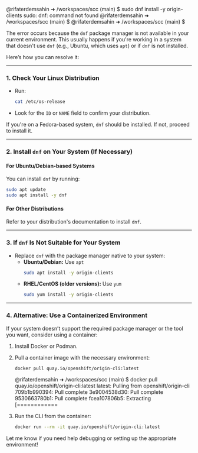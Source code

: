 @rifaterdemsahin ➜ /workspaces/scc (main) $ sudo dnf install -y origin-clients
sudo: dnf: command not found
@rifaterdemsahin ➜ /workspaces/scc (main) $ 
@rifaterdemsahin ➜ /workspaces/scc (main) $ 


The error occurs because the `dnf` package manager is not available in your current environment. This usually happens if you're working in a system that doesn't use `dnf` (e.g., Ubuntu, which uses `apt`) or if `dnf` is not installed.

Here’s how you can resolve it:

---

### **1. Check Your Linux Distribution**
- Run:
  ```bash
  cat /etc/os-release
  ```
- Look for the `ID` or `NAME` field to confirm your distribution.  

If you're on a Fedora-based system, `dnf` should be installed. If not, proceed to install it.

---

### **2. Install `dnf` on Your System (If Necessary)**

#### **For Ubuntu/Debian-based Systems**  
You can install `dnf` by running:
```bash
sudo apt update
sudo apt install -y dnf
```

#### **For Other Distributions**  
Refer to your distribution's documentation to install `dnf`.

---

### **3. If `dnf` Is Not Suitable for Your System**
- Replace `dnf` with the package manager native to your system:
  - **Ubuntu/Debian:** Use `apt`
    ```bash
    sudo apt install -y origin-clients
    ```
  - **RHEL/CentOS (older versions):** Use `yum`
    ```bash
    sudo yum install -y origin-clients
    ```

---

### **4. Alternative: Use a Containerized Environment**
If your system doesn’t support the required package manager or the tool you want, consider using a container:
1. Install Docker or Podman.
2. Pull a container image with the necessary environment:
   ```bash
   docker pull quay.io/openshift/origin-cli:latest
   ```
   @rifaterdemsahin ➜ /workspaces/scc (main) $ docker pull quay.io/openshift/origin-cli:latest
latest: Pulling from openshift/origin-cli
709b1b990394: Pull complete 
3e9004538d30: Pull complete 
9530663780b1: Pull complete 
fcea107806b5: Extracting [============

3. Run the CLI from the container:
   ```bash
   docker run --rm -it quay.io/openshift/origin-cli:latest
   ```

Let me know if you need help debugging or setting up the appropriate environment!